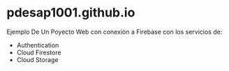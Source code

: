 # pdesap1001.github.io
Ejemplo De Un Poyecto Web con conexión a Firebase con los servicios de:
- Authentication
- Cloud Firestore
- Cloud Storage 
